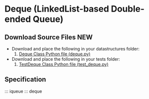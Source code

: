 # Deque (LinkedList-based Double-ended Queue)

## Download Source Files NEW

- Download and place the following in your datastructures folder:
    1. [Deque Class Python file (deque.py)](../deque.py)
- Download and place the following in your tests folder:
    1. [TestDeque Class Python file (test_deque.py)](../test_deque.py)

## Specification

::: iqueue
::: deque
